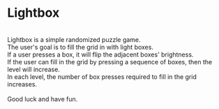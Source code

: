 # Lightbox
</br>
Lightbox is a simple randomized puzzle game. </br>
The user's goal is to fill the grid in with light boxes.</br>
If a user presses a box, it will flip the adjacent boxes' brightness.</br>
If the user can fill in the grid by pressing a sequence of boxes, then the level will increase.</br>
In each level, the number of box presses required to fill in the grid increases.</br>
</br>
Good luck and have fun.